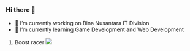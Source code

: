 ### Hi there 👋
- 🔭 I’m currently working on Bina Nusantara IT Division
- 🌱 I’m currently learning Game Development and Web Development

1. Boost racer
![](https://github.com/JonathanWK1/JonathanWK1/blob/main/youtube-video-gif.gif)
<!--
**JonathanWK1/JonathanWK1** is a ✨ _special_ ✨ repository because its `README.md` (this file) appears on your GitHub profile.

Here are some ideas to get you started:

- 🔭 I’m currently working on ...
- 🌱 I’m currently learning ...
- 👯 I’m looking to collaborate on ...
- 🤔 I’m looking for help with ...
- 💬 Ask me about ...
- 📫 How to reach me: ...
- 😄 Pronouns: ...
- ⚡ Fun fact: ...
-->
